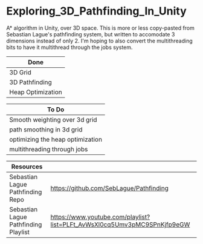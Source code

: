 # Exploring_3D_Pathfinding_In_Unity
 A* algorithm in Unity, over 3D space.
 This is more or less copy-pasted from Sebastian Lague's pathfinding system, but written to accomodate 3 dimensions instead of only 2. I'm hoping to also convert the multithreading bits to have it multithread through the jobs system.
 

 | Done |
| ------------- |
| 3D Grid | 
| 3D Pathfinding  |
|Heap Optimization|

|To Do|
|-----|
|Smooth weighting over 3d grid|
|path smoothing in 3d grid|
|optimizing the heap optimization|
|multithreading through jobs|
 
|Resources||
|-----|-------|
|Sebastian Lague Pathfinding Repo| https://github.com/SebLague/Pathfinding|
|Sebastian Lague Pathfinding Playlist| https://www.youtube.com/playlist?list=PLFt_AvWsXl0cq5Umv3pMC9SPnKjfp9eGW|
